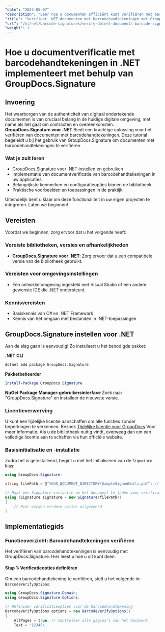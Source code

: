 ```yaml
---
"date": "2025-05-07"
"description": "Leer hoe u documenten efficiënt kunt verifiëren met barcodehandtekeningen met GroupDocs.Signature voor .NET. Deze handleiding behandelt de installatie, implementatie en praktische toepassingen."
"title": "Verifieer .NET-documenten met barcodehandtekeningen met GroupDocs.Signature"
"url": "/nl/net/barcode-signatures/verify-dotnet-documents-barcode-signatures-groupdocs/"
"weight": 1
---
```


# Hoe u documentverificatie met barcodehandtekeningen in .NET implementeert met behulp van GroupDocs.Signature

## Invoering

Het waarborgen van de authenticiteit van digitaal ondertekende documenten is van cruciaal belang in de huidige digitale omgeving, met name als het gaat om contracten en overeenkomsten. **GroupDocs.Signature voor .NET** Biedt een krachtige oplossing voor het verifiëren van documenten met barcodehandtekeningen. Deze tutorial begeleidt u bij het gebruik van GroupDocs.Signature om documenten met barcodehandtekeningen te verifiëren.

### Wat je zult leren
- GroupDocs.Signature voor .NET instellen en gebruiken
- Implementatie van documentverificatie van barcodehandtekeningen in uw applicaties
- Belangrijkste kenmerken en configuratieopties binnen de bibliotheek
- Praktische voorbeelden en toepassingen in de praktijk

Uiteindelijk bent u klaar om deze functionaliteit in uw eigen projecten te integreren. Laten we beginnen!

## Vereisten
Voordat we beginnen, zorg ervoor dat u het volgende heeft:

### Vereiste bibliotheken, versies en afhankelijkheden
- **GroupDocs.Signature voor .NET**: Zorg ervoor dat u een compatibele versie van de bibliotheek gebruikt.
  
### Vereisten voor omgevingsinstellingen
- Een ontwikkelomgeving ingesteld met Visual Studio of een andere gewenste IDE die .NET ondersteunt.
### Kennisvereisten
- Basiskennis van C# en .NET Framework
- Kennis van het omgaan met bestanden in .NET-toepassingen

## GroupDocs.Signature instellen voor .NET
Aan de slag gaan is eenvoudig! Zo installeert u het benodigde pakket:

**.NET CLI**
```bash
dotnet add package GroupDocs.Signature
```
**Pakketbeheerder**
```powershell
Install-Package GroupDocs.Signature
```
**NuGet Package Manager-gebruikersinterface**
Zoek naar "GroupDocs.Signature" en installeer de nieuwste versie.

### Licentieverwerving
U kunt een tijdelijke licentie aanschaffen om alle functies zonder beperkingen te verkennen. Bezoek [Tijdelijke licentie voor GroupDocs](https://purchase.groupdocs.com/temporary-license/) Voor meer informatie. Als u de bibliotheek nuttig vindt, overweeg dan om een volledige licentie aan te schaffen via hun officiële website.

### Basisinitialisatie en -installatie
Zodra het is geïnstalleerd, begint u met het initialiseren van de `Signature` klas:
```csharp
using GroupDocs.Signature;

string filePath = @"YOUR_DOCUMENT_DIRECTORY\SampleSignedMulti.pdf"; // Vervang door uw daadwerkelijke bestandspad

// Maak een Signature-instantie om het document te laden voor verificatie
using (Signature signature = new Signature(filePath))
{
    // Hier worden verdere acties uitgevoerd
}
```
## Implementatiegids
### Functieoverzicht: Barcodehandtekeningen verifiëren
Het verifiëren van barcodehandtekeningen is eenvoudig met GroupDocs.Signature. Hier leest u hoe u dit kunt doen.

#### Stap 1: Verificatieopties definiëren
Om een barcodehandtekening te verifiëren, stelt u het volgende in: `BarcodeVerifyOptions`:
```csharp
using GroupDocs.Signature.Domain;
using GroupDocs.Signature.Options;

// Definieer verificatieopties voor de barcodehandtekening
BarcodeVerifyOptions options = new BarcodeVerifyOptions()
{
    AllPages = true, // Controleer alle pagina's van het document
    Text = "12345\